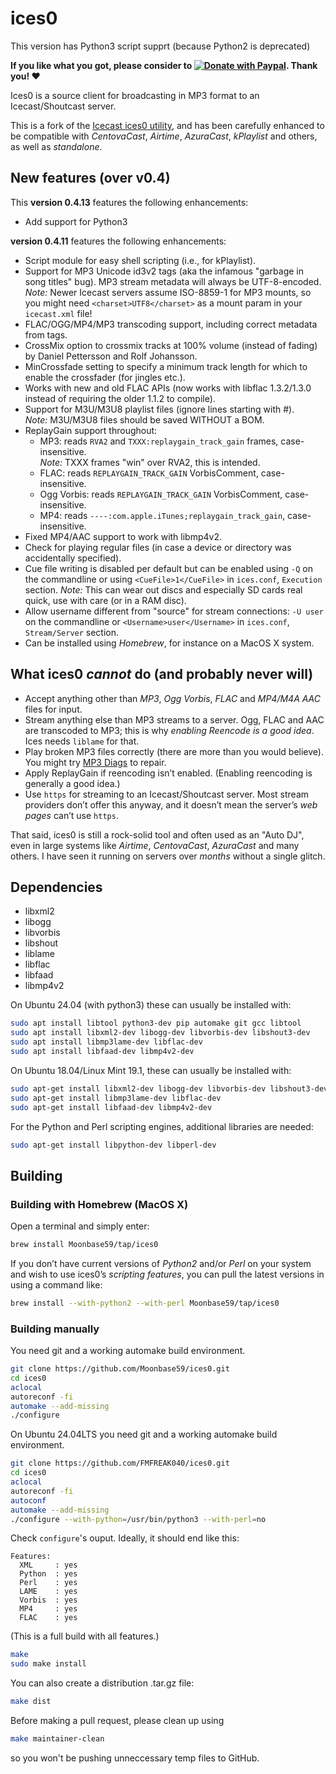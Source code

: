 # ices0

This version has Python3 script supprt (because Python2 is deprecated)

**If you like what you got, please consider to [![Donate with Paypal](https://www.paypalobjects.com/en_US/i/btn/btn_donate_LG.gif)](https://www.paypal.com/donate/?hosted_button_id=PBPR63362LDEU). Thank you! ❤️**

Ices0 is a source client for broadcasting in MP3 format to an Icecast/Shoutcast server.

This is a fork of the [Icecast ices0 utility](http://www.icecast.org/ices.php),
and has been carefully enhanced to be compatible with _CentovaCast_, _Airtime_, _AzuraCast_, _kPlaylist_ and others, as well as _standalone_.

## New features (over v0.4)

This **version 0.4.13** features the following enhancements:

* Add support for Python3

**version 0.4.11** features the following enhancements:

* Script module for easy shell scripting (i.e., for kPlaylist).
* Support for MP3 Unicode id3v2 tags (aka the infamous "garbage in
  song titles" bug). MP3 stream metadata will always be UTF-8-encoded.  
  _Note:_ Newer Icecast servers assume ISO-8859-1 for MP3 mounts,
  so you might need `<charset>UTF8</charset>` as a mount param
  in your `icecast.xml` file!
* FLAC/OGG/MP4/MP3 transcoding support, including correct metadata from tags.
* CrossMix option to crossmix tracks at 100% volume (instead
  of fading) by Daniel Pettersson and Rolf Johansson.
* MinCrossfade setting to specify a minimum track length for
  which to enable the crossfader (for jingles etc.).
* Works with new and old FLAC APIs (now works with libflac 1.3.2/1.3.0 instead
  of requiring the older 1.1.2 to compile).
* Support for M3U/M3U8 playlist files (ignore lines starting with #).  
  _Note:_ M3U/M3U8 files should be saved WITHOUT a BOM.
* ReplayGain support throughout:
  * MP3: reads `RVA2` and `TXXX:replaygain_track_gain` frames, case-insensitive.  
    _Note:_ TXXX frames "win" over RVA2, this is intended.
  * FLAC: reads `REPLAYGAIN_TRACK_GAIN` VorbisComment, case-insensitive.
  * Ogg Vorbis: reads `REPLAYGAIN_TRACK_GAIN` VorbisComment, case-insensitive.
  * MP4: reads `----:com.apple.iTunes;replaygain_track_gain`, case-insensitive.
* Fixed MP4/AAC support to work with libmp4v2.
* Check for playing regular files (in case a device or directory was accidentally specified).
* Cue file writing is disabled per default but can be enabled using `-Q` on the
  commandline or using `<CueFile>1</CueFile>` in `ices.conf`, `Execution` section.
  _Note:_ This can wear out discs and especially SD cards real quick, use with
  care (or in a RAM disc).
* Allow username different from "source" for stream connections: `-U user` on
  the commandline or `<Username>user</Username>` in `ices.conf`, `Stream/Server`
  section.
* Can be installed using _Homebrew_, for instance on a MacOS X system.

## What ices0 _cannot_ do (and probably never will)

* Accept anything other than _MP3_, _Ogg Vorbis_, _FLAC_ and _MP4/M4A AAC_ files for input.
* Stream anything else than MP3 streams to a server. Ogg, FLAC and AAC are transcoded to MP3; this is why _enabling Reencode is a good idea_. Ices needs `liblame` for that.
* Play broken MP3 files correctly (there are more than you would believe). You might try [MP3 Diags](http://mp3diags.sourceforge.net/) to repair.
* Apply ReplayGain if reencoding isn’t enabled. (Enabling reencoding is generally
  a good idea.)
* Use `https` for streaming to an Icecast/Shoutcast server. Most stream providers don’t offer this anyway, and it doesn’t mean the server’s _web pages_ can’t use `https`.

That said, ices0 is still a rock-solid tool and often used as an "Auto DJ", even in large systems like _Airtime_, _CentovaCast_, _AzuraCast_ and many others. I have seen it running on servers over _months_ without a single glitch.

## Dependencies

* libxml2
* libogg
* libvorbis
* libshout
* liblame
* libflac
* libfaad
* libmp4v2

On Ubuntu 24.04 (with python3) these can usually be installed with:

```bash
sudo apt install libtool python3-dev pip automake git gcc libtool
sudo apt install libxml2-dev libogg-dev libvorbis-dev libshout3-dev
sudo apt install libmp3lame-dev libflac-dev
sudo apt install libfaad-dev libmp4v2-dev
```

On Ubuntu 18.04/Linux Mint 19.1, these can usually be installed with:

```bash
sudo apt-get install libxml2-dev libogg-dev libvorbis-dev libshout3-dev
sudo apt-get install libmp3lame-dev libflac-dev
sudo apt-get install libfaad-dev libmp4v2-dev
```

For the Python and Perl scripting engines, additional libraries are needed:

```bash
sudo apt-get install libpython-dev libperl-dev
```

## Building

### Building with Homebrew (MacOS X)

Open a terminal and simply enter:

```bash
brew install Moonbase59/tap/ices0
```

If you don’t have current versions of _Python2_ and/or _Perl_ on your system and wish to use ices0’s _scripting features_, you can pull the latest versions in using a command like:

```bash
brew install --with-python2 --with-perl Moonbase59/tap/ices0
```

### Building manually

You need git and a working automake build environment.

```bash
git clone https://github.com/Moonbase59/ices0.git
cd ices0
aclocal
autoreconf -fi
automake --add-missing
./configure
```

On Ubuntu 24.04LTS you need git and a working automake build environment.

```bash
git clone https://github.com/FMFREAK040/ices0.git
cd ices0
aclocal
autoreconf -fi
autoconf
automake --add-missing
./configure --with-python=/usr/bin/python3 --with-perl=no
```

Check `configure`'s ouput. Ideally, it should end like this:
```
Features:
  XML     : yes
  Python  : yes
  Perl    : yes
  LAME    : yes
  Vorbis  : yes
  MP4     : yes
  FLAC    : yes
```
(This is a full build with all features.)

```bash
make
sudo make install
```

You can also create a distribution .tar.gz file:
```bash
make dist
```

Before making a pull request, please clean up using
```bash
make maintainer-clean
```
so you won't be pushing unneccessary temp files to GitHub.
